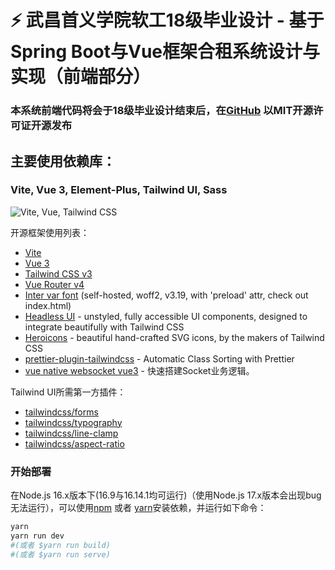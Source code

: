 # ⚡ 武昌首义学院软工18级毕业设计 - 基于Spring Boot与Vue框架合租系统设计与实现（前端部分）

### 本系统前端代码将会于18级毕业设计结束后，在[GitHub](https://github.com) 以MIT开源许可证开源发布

## 主要使用依赖库：
### Vite, Vue 3, Element-Plus, Tailwind UI, Sass
![Vite, Vue, Tailwind CSS](https://user-images.githubusercontent.com/11320080/111277027-a9384c00-8640-11eb-8323-21889bd7c609.png)

开源框架使用列表：
- [Vite](https://vitejs.dev/guide/)
- [Vue 3](https://vuejs.org/guide/introduction.html)
- [Tailwind CSS v3](https://tailwindcss.com/docs/configuration)
- [Vue Router v4](https://github.com/vuejs/router)
- [Inter var font](https://github.com/rsms/inter) (self-hosted, woff2, v3.19, with 'preload' attr, check out index.html)
- [Headless UI](https://headlessui.dev/vue/menu) - unstyled, fully accessible UI components, designed to integrate beautifully with Tailwind CSS
- [Heroicons](https://github.com/tailwindlabs/heroicons#vue) - beautiful hand-crafted SVG icons,
by the makers of Tailwind CSS
- [prettier-plugin-tailwindcss](https://tailwindcss.com/blog/automatic-class-sorting-with-prettier) - Automatic Class Sorting with Prettier
- [vue native websocket vue3](https://github.com/likaia/vue-native-websocket-vue3) - 快速搭建Socket业务逻辑。


Tailwind UI所需第一方插件：

- [tailwindcss/forms](https://github.com/tailwindlabs/tailwindcss-forms)
- [tailwindcss/typography](https://tailwindcss.com/docs/typography-plugin)
- [tailwindcss/line-clamp](https://github.com/tailwindlabs/tailwindcss-line-clamp)
- [tailwindcss/aspect-ratio](https://github.com/tailwindlabs/tailwindcss-aspect-ratio)

### 开始部署
在Node.js 16.x版本下(16.9与16.14.1均可运行)（使用Node.js 17.x版本会出现bug无法运行），可以使用[npm](https://www.npmjs.com/) 或者 [yarn](https://yarnpkg.com)安装依赖，并运行如下命令：
```sh
yarn 
yarn run dev
#(或者 $yarn run build)
#(或者 $yarn run serve)
```
